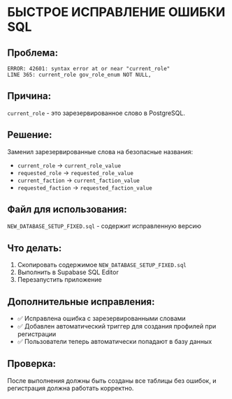 # БЫСТРОЕ ИСПРАВЛЕНИЕ ОШИБКИ SQL

## Проблема:
```
ERROR: 42601: syntax error at or near "current_role"
LINE 365: current_role gov_role_enum NOT NULL,
```

## Причина:
`current_role` - это зарезервированное слово в PostgreSQL.

## Решение:
Заменил зарезервированные слова на безопасные названия:

- `current_role` → `current_role_value`
- `requested_role` → `requested_role_value`  
- `current_faction` → `current_faction_value`
- `requested_faction` → `requested_faction_value`

## Файл для использования:
`NEW_DATABASE_SETUP_FIXED.sql` - содержит исправленную версию

## Что делать:
1. Скопировать содержимое `NEW_DATABASE_SETUP_FIXED.sql`
2. Выполнить в Supabase SQL Editor
3. Перезапустить приложение

## Дополнительные исправления:
- ✅ Исправлена ошибка с зарезервированными словами
- ✅ Добавлен автоматический триггер для создания профилей при регистрации
- ✅ Пользователи теперь автоматически попадают в базу данных

## Проверка:
После выполнения должны быть созданы все таблицы без ошибок, и регистрация должна работать корректно.
